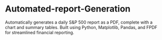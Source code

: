 # Automated-report-Generation
Automatically generates a daily S&amp;P 500 report as a PDF, complete with a chart and summary tables. Built using Python, Matplotlib, Pandas, and FPDF for streamlined financial reporting.
